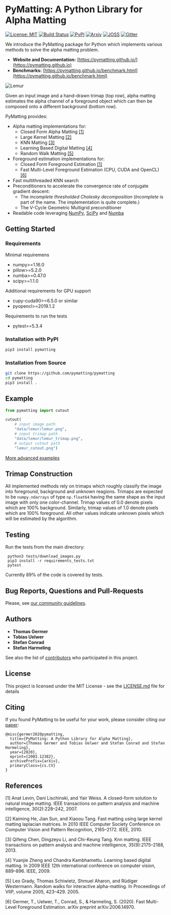 # PyMatting: A Python Library for Alpha Matting
[![License: MIT](https://img.shields.io/github/license/pymatting/pymatting?color=brightgreen)](https://opensource.org/licenses/MIT)
[![Build Status](https://img.shields.io/travis/pymatting/pymatting?label=Travis%20CI)](https://travis-ci.org/pymatting/pymatting)
[![PyPI](https://img.shields.io/pypi/v/pymatting)](https://pypi.org/project/PyMatting/)
[![Arxiv](http://img.shields.io/badge/cs.CV-arXiv-B31B1B.svg)](https://arxiv.org/abs/2003.12382)
[![JOSS](https://joss.theoj.org/papers/9766cab65bfbf07a70c8a835edd3875a/status.svg)](https://joss.theoj.org/papers/9766cab65bfbf07a70c8a835edd3875a)
[![Gitter](https://img.shields.io/gitter/room/pymatting/pymatting)](https://gitter.im/pymatting/community?utm_source=badge&utm_medium=badge&utm_campaign=pr-badge)

We introduce the PyMatting package for Python which implements various methods to solve the alpha matting problem.

- **Website and Documentation:** [https://pymatting.github.io/](https://pymatting.github.io)
- **Benchmarks:**  [https://pymatting.github.io/benchmark.html](https://pymatting.github.io/benchmark.html)

![Lemur](https://github.com/pymatting/pymatting/raw/master/data/lemur/lemur_at_the_beach.png)

Given an input image and a hand-drawn trimap (top row), alpha matting estimates the alpha channel of a foreground object which can then be composed onto a different background (bottom row).

PyMatting provides:
- Alpha matting implementations for:
  - Closed Form Alpha Matting [[1]](#1)
  - Large Kernel Matting [[2]](#2)
  - KNN Matting [[3]](#3)
  - Learning Based Digital Matting [[4]](#4)
  - Random Walk Matting [[5]](#5)
- Foreground estimation implementations for:
  - Closed Form Foreground Estimation [[1]](#1)
  - Fast Multi-Level Foreground Estimation (CPU, CUDA and OpenCL) [[6]](#6)
- Fast multithreaded KNN search
- Preconditioners to accelerate the convergence rate of conjugate gradient descent:
  - The *incomplete thresholded Cholesky decomposition* (*Incomplete* is part of the name. The implementation is quite complete.)
  - The V-Cycle Geometric Multigrid preconditioner
- Readable code leveraging [NumPy](https://numpy.org/), [SciPy](https://www.scipy.org/scipylib/index.html) and [Numba](http://numba.pydata.org/)

## Getting Started

### Requirements

Minimal requiremens
* numpy>=1.16.0
* pillow>=5.2.0
* numba>=0.47.0
* scipy>=1.1.0

Additional requirements for GPU support
* cupy-cuda90>=6.5.0 or similar
* pyopencl>=2019.1.2

Requirements to run the tests
* pytest>=5.3.4

### Installation with PyPI

```bash
pip3 install pymatting
```

### Installation from Source

```bash
git clone https://github.com/pymatting/pymatting
cd pymatting
pip3 install .
```

## Example
```python
from pymatting import cutout

cutout(
    # input image path
    "data/lemur/lemur.png",
    # input trimap path
    "data/lemur/lemur_trimap.png",
    # output cutout path
    "lemur_cutout.png")
```

[More advanced examples](https://pymatting.github.io/examples.html)

## Trimap Construction

All implemented methods rely on trimaps which roughly classify the image into foreground, background and unknown reagions.
Trimaps are expected to be `numpy.ndarrays` of type `np.float64`  having the same shape as the input image with only one color-channel.
Trimap values of 0.0 denote pixels which are 100% background.
Similarly, trimap values of 1.0 denote pixels which are 100% foreground.
All other values indicate unknown pixels which will be estimated by the algorithm.


## Testing

Run the tests from the main directory:
```
 python3 tests/download_images.py
 pip3 install -r requirements_tests.txt
 pytest
```

Currently 89% of the code is covered by tests.

## Bug Reports, Questions and Pull-Requests

Please, see [our community guidelines](https://github.com/pymatting/pymatting/blob/master/CONTRIBUTING.md).

## Authors

- **Thomas Germer**
- **Tobias Uelwer**
- **Stefan Conrad**
- **Stefan Harmeling**

See also the list of [contributors](https://github.com/pymatting/pymatting/contributors) who participated in this project.

## License

This project is licensed under the MIT License - see the [LICENSE.md](LICENSE.md) file for details

## Citing

If you found PyMatting to be useful for your work, please consider citing our [paper](https://arxiv.org/abs/2003.12382):

```
@misc{germer2020pymatting,
  title={PyMatting: A Python Library for Alpha Matting},
  author={Thomas Germer and Tobias Uelwer and Stefan Conrad and Stefan Harmeling},
  year={2020},
  eprint={2003.12382},
  archivePrefix={arXiv},
  primaryClass={cs.CV}
}
```

## References

<a id="1">[1]</a> 
Anat Levin, Dani Lischinski, and Yair Weiss. A closed-form solution to natural image matting. IEEE transactions on pattern analysis and machine intelligence, 30(2):228–242, 2007.

<a id="2">[2]</a>
Kaiming He, Jian Sun, and Xiaoou Tang. Fast matting using large kernel matting laplacian matrices. In 2010 IEEE Computer Society Conference on Computer Vision and Pattern Recognition, 2165–2172. IEEE, 2010.

<a id="3">[3]</a>
Qifeng Chen, Dingzeyu Li, and Chi-Keung Tang. Knn matting. IEEE transactions on pattern analysis and machine intelligence, 35(9):2175–2188, 2013.

<a id="4">[4]</a>
Yuanjie Zheng and Chandra Kambhamettu. Learning based digital matting. In 2009 IEEE 12th international conference on computer vision, 889–896. IEEE, 2009.

<a id="5">[5]</a>
Leo Grady, Thomas Schiwietz, Shmuel Aharon, and Rüdiger Westermann. Random walks for interactive alpha-matting. In Proceedings of VIIP, volume 2005, 423–429. 2005.

<a id="6">[6]</a>
Germer, T., Uelwer, T., Conrad, S., & Harmeling, S. (2020). Fast Multi-Level Foreground Estimation. arXiv preprint arXiv:2006.14970.
